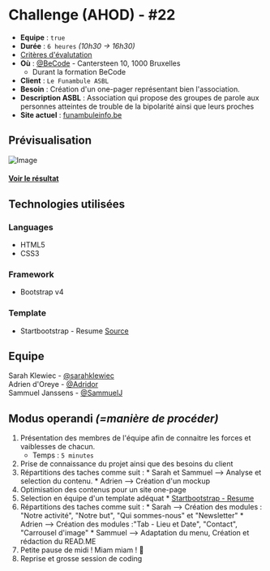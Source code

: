 # Challenge (AHOD) - #22

* **Equipe** : ```true```  
* **Durée** : ```6 heures``` _(10h30 -> 16h30)_
* [Critères d'évalutation](https://github.com/becodeorg/lovelace-2/blob/master/Projects/challenge-six-hours-team/criteria.md)
* **Où** : [@BeCode](http://becode.org) - Cantersteen 10, 1000 Bruxelles
	* Durant la formation BeCode
* **Client** : ```Le Funambule ASBL```  
* **Besoin** : Création d'un one-pager représentant bien l'association.
* **Description ASBL** : Association qui propose des groupes de parole aux personnes atteintes de trouble de la bipolarité ainsi que leurs proches
* **Site actuel** : [funambuleinfo.be](https://www.funambuleinfo.be/)
## Prévisualisation
![Image]()
#### [Voir le résultat](https://sammuelj.github.io/becode-AHOD/)

## Technologies utilisées
### Languages
* HTML5
* CSS3

### Framework
* Bootstrap v4

### Template 
* Startbootstrap - Resume [Source](https://github.com/BlackrockDigital/startbootstrap-resume/)

## Equipe

Sarah Klewiec - [@sarahklewiec](https://github.com/sarahklewiec)  
Adrien d'Oreye - [@Adridor](https://github.com/Adridor)  
Sammuel Janssens - [@SammuelJ](https://github.com/SammuelJ)  

## Modus operandi *(=manière de procéder)*

1. Présentation des membres de l'équipe afin de connaitre les forces et vaiblesses de chacun.
	* Temps : ```5 minutes```
1. Prise de connaissance du projet ainsi que des besoins du client
1. Répartitions des taches comme suit :
		* Sarah et Sammuel --> Analyse et selection du contenu.
		* Adrien --> Création d'un mockup
1. Optimisation des contenus pour un site one-page
1. Selection en équipe d'un template adéquat 
		* [Startbootstrap - Resume](https://github.com/BlackrockDigital/startbootstrap-resume/) 
1. Répartitions des taches comme suit :
		* Sarah --> Création des modules : "Notre activité", "Notre but", "Qui sommes-nous" et "Newsletter"
		* Adrien --> Création des modules :"Tab - Lieu et Date", "Contact", "Carrousel d'image"
		* Sammuel --> Adaptation du menu, Création et rédaction du READ.ME
1. Petite pause de midi ! Miam miam ! :bento:
1. Reprise et grosse session de coding

